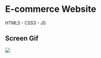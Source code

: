 <h1> E-commerce Website </h1>

HTML5 - CSS3 - JS

<h2> Screen Gif </h2

![](ezgif.com-video-to-gif%20(10).gif)



